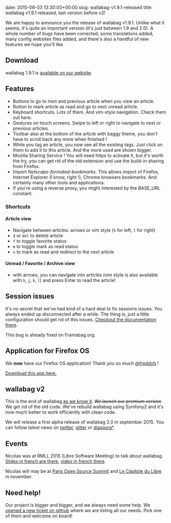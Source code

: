 date: 2015-08-03 13:30:00+00:00
slug: wallabag-v1.9.1-released
title: wallabag v1.9.1 released, last version before v2!

We are happy to announce you the release of wallabag v1.9.1. Unlike what it seems, it's quite an important version (it's just between 1.9 and 2.0). A whole number of bugs have been corrected, some translations added, many config websites files added, and there's also a handful of new features we hope you'll like.

## Download 

wallabag 1.9.1 is [available on our website](https://www.wallabag.org/pages/download-wallabag.html).

## Features
* Buttons to go to next and previous article when you view an article.
* Button to mark article as read and go to next unread article.
* Keyboard shortcuts. Lots of them. And vim-style navigation. Check them out here.
* Gestures on touch screens. Swipe to left or right to navigate to next or previous articles.
* Toolbar also at the bottom of the article with baggy theme, you don't have to scroll back any more when finished !
* While you tag an article, you now see all the existing tags. Just click on them to add it to this article. And the more used are shown bigger.
* Mozilla Sharing Service ! You will need https to activate it, but it's worth the try, you can get rid of the old extension and use the build-in sharing from Firefox.
* Import *Netscape-formated-bookmarks*. This allows import of Firefox, Internet Explorer (I know, right !), Chrome browsers bookmarks. And certainly many other tools and applications.
* If you're using a reverse proxy, you might interested by the BASE_URL constant.

### Shortcuts

#### Article view
* Navigate between articles: arrows or vim style (`h` for left, `l` for right)
* `d` or `del` to delete article
* `f` to toggle favorite status
* `m` to toggle mark as read status
* `n` to mark as read and redirect to the next article

#### Unread / Favorite / Archive view
* with arrows, you can navigate into articles (vim style is also available with `h`, `j`, `k`, `l`) and press Enter to read the article!

## Session issues
It's no secret that we've had kind of a hard deal to fix sessions issues. You always ended up disconnected after a while. The thing is, just a little configuration should get rid of this issues. [Checkout the documentation there](http://doc.wallabag.org/en/Administrator/sessions.html).

This bug is already fixed on Framabag.org. 

## Application for Firefox OS

We **now** have our Firefox OS application! Thank you so much [@freddyb](https://github.com/freddyb) !

[Download this app here.](https://github.com/wallabag/wallabag-fxos)

## wallabag v2

This is the end of wallabag [as we know it](https://www.youtube.com/watch?v=Z0GFRcFm-aY). ~~We launch our premium version~~ We get rid of the old code. We've rebuild wallabag using Symfony2 and it's now much better to work efficiently with clean code.

We will release a first alpha release of wallabag 2.0 in september 2015. You can follow latest news on [twitter](https://twitter.com/wallabagapp), [gitter](https://gitter.im/wallabag/wallabag#initial) or [diaspora*](https://framasphere.org/u/wallabag).

## Events

Nicolas was at RMLL 2015 (Libre Software Meeting) to talk about wallabag. [Slides in french are there](fr.slideshare.net/nicosomb/effectuez-votre-veille-en-toute-liberte-rmll-2015-beauvais), [video in french there](http://videos-cdn.rmll.info/videos2015/ubicast/amphi-bunuel-effectuez-votre-veille-en-t_2891/).

Nicolas will may be at [Paris Open Source Summit](http://www.opensourcesummit.paris/) and [Le Capitole du Libre](https://2015.capitoledulibre.org/) in november. 

## Need help!

Our project is bigger and bigger, and we always need some help. We [opened a new ticket on github](https://github.com/wallabag/wallabag/issues/1254) where we are listing all our needs. Pick one of them and welcome on board!